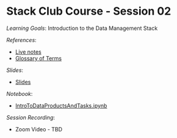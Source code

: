# Stack Club Course - Session 02

*Learning Goals*: Introduction to the Data Management Stack

*References*:
* [Live notes](https://docs.google.com/document/d/10MLuWOOMNy5SPixbFI15u5iWdrZ1aIL_ywy66pHTCIY)
* [Glossary of Terms](https://docs.google.com/document/d/1KBQadu99tV5VnFUbPKq4iqKEdgtBTCF1RJNWtXM_mF0)

*Slides*:
* [Slides](https://drive.google.com/open?id=1cHL94qAVBinMqcvn5kVdcsD-Lzxf4wvP)

*Notebook*:
* [IntroToDataProductsAndTasks.ipynb](IntroToDataProductsAndTasks.ipynb)

*Session Recording*:
* Zoom Video - TBD
